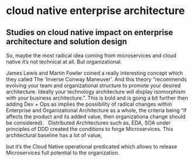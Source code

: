 # cloud native enterprise architecture
## Studies on cloud native impact on enterprise architecture and solution design


So, maybe the most radical idea coming from microservices and cloud native it’s not technical at all. But organizational.

James Lewis and Martin Fowler coined a really interesting concept which they called The 'Inverse Conway Maneuver'. And this theory  “recommends evolving your team and organizational structure to promote your desired architecture. Ideally your technology architecture will display isomorphism with your business architecture.”. This is bold and is going a bit further then adding Dev + Ops as implies the possibility of radical changes within Enterprise and Organizational Architecture as a whole, the criteria being “if affects the product and its added value, then organizationa change should be considered).
 
Distributed Architectures such as, EDA, SOA under principles of DDD created the conditions to forge Microservices. This architectural baseline has a lot of value, 

but it’s the Cloud Native operational predicated which allows to release Microservices full potential to the organization.


